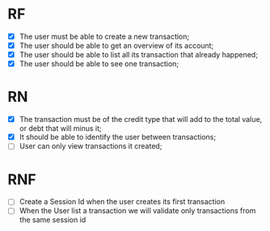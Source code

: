 # RF

- [x] The user must be able to create a new transaction;
- [x] The user should be able to get an overview of its account;
- [x] The user should be able to list all its transaction that already happened;
- [x] The user should be able to see one transaction;

# RN

- [x] The transaction must be of the credit type that will add to the total value, or debt that will minus it;
- [x] It should be able to identify the user between transactions;
- [ ] User can only view transactions it created;

# RNF

- [ ] Create a Session Id when the user creates its first transaction 
- [ ] When the User list a transaction we will validate only transactions from the same session id